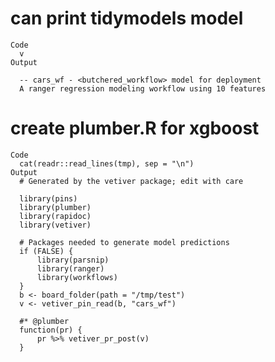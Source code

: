# can print tidymodels model

    Code
      v
    Output
      
      -- cars_wf - <butchered_workflow> model for deployment 
      A ranger regression modeling workflow using 10 features

# create plumber.R for xgboost

    Code
      cat(readr::read_lines(tmp), sep = "\n")
    Output
      # Generated by the vetiver package; edit with care
      
      library(pins)
      library(plumber)
      library(rapidoc)
      library(vetiver)
      
      # Packages needed to generate model predictions
      if (FALSE) {
          library(parsnip)
          library(ranger)
          library(workflows)
      }
      b <- board_folder(path = "/tmp/test")
      v <- vetiver_pin_read(b, "cars_wf")
      
      #* @plumber
      function(pr) {
          pr %>% vetiver_pr_post(v)
      }


